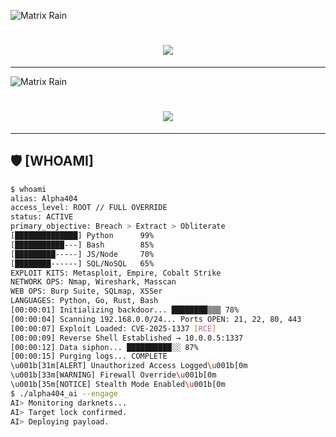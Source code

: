 <!--
██████╗ ██╗███╗   ███╗███████╗██████╗ ██████╗  ██████╗ ██████╗
██╔══██╗██║████╗ ████║██╔════╝██╔══██╗██╔══██╗██╔═══██╗██╔══██╗
██████╔╝██║██╔████╔██║█████╗  ██████╔╝██████╔╝██║   ██║██████╔╝
██╔═══╝ ██║██║╚██╔╝██║██╔══╝  ██╔══██╗██╔═══╝ ██║   ██║██╔═══╝ 
██║     ██║██║ ╚═╝ ██║███████╗██║  ██║██║     ╚██████╔╝██║     
╚═╝     ╚═╝╚═╝     ╚═╝╚══════╝╚═╝  ╚═╝╚═╝      ╚═════╝ ╚═╝     

Hacker Alias: Alpha404 | GitHub: hiterror | Email: Arfinafi69@gmail.com
Facebook: https://www.facebook.com/Arfinafi69 | Telegram: https://t.me/ARFINAFI
-->

![Matrix Rain](https://media.giphy.com/media/3o7TKP9FhGH8wTKq08/giphy.gif)

<h1 align="center">
  <img src="https://readme-typing-svg.herokuapp.com?font=Share+Tech+Mono&size=30&duration=3500&color=FF0000&center=true&vCenter=true&lines=ACCESS+GRANTED;Alpha404;System+Control+Active;Execute+Cyber+Protocol" />
</h1>

---
<!--
██████╗ ██╗███╗   ███╗███████╗██████╗ ██████╗  ██████╗ ██████╗
██╔══██╗██║████╗ ████║██╔════╝██╔══██╗██╔══██╗██╔═══██╗██╔══██╗
██████╔╝██║██╔████╔██║█████╗  ██████╔╝██████╔╝██║   ██║██████╔╝
██╔═══╝ ██║██║╚██╔╝██║██╔══╝  ██╔══██╗██╔═══╝ ██║   ██║██╔═══╝ 
██║     ██║██║ ╚═╝ ██║███████╗██║  ██║██║     ╚██████╔╝██║     
╚═╝     ╚═╝╚═╝     ╚═╝╚══════╝╚═╝  ╚═╝╚═╝      ╚═════╝ ╚═╝     

Hacker Alias: Alpha404 | GitHub: hiterror | Email: Arfinafi69@gmail.com
Facebook: https://www.facebook.com/Arfinafi69 | Telegram: https://t.me/ARFINAFI
-->

![Matrix Rain](https://media.giphy.com/media/3o7TKP9FhGH8wTKq08/giphy.gif)

<h1 align="center">
  <img src="https://readme-typing-svg.herokuapp.com?font=Share+Tech+Mono&size=30&duration=3500&color=FF0000&center=true&vCenter=true&lines=ACCESS+GRANTED;Alpha404;System+Control+Active;Execute+Cyber+Protocol" />
</h1>

---

## 🛡 **[WHOAMI]**
```bash
$ whoami
alias: Alpha404
access_level: ROOT // FULL OVERRIDE
status: ACTIVE
primary_objective: Breach > Extract > Obliterate
[██████████████] Python      99%
[███████████---] Bash        85%
[█████████-----] JS/Node     70%
[████████------] SQL/NoSQL   65%
EXPLOIT KITS: Metasploit, Empire, Cobalt Strike
NETWORK OPS: Nmap, Wireshark, Masscan
WEB OPS: Burp Suite, SQLmap, XSSer
LANGUAGES: Python, Go, Rust, Bash
[00:00:01] Initializing backdoor... ████████▒▒▒ 78%
[00:00:04] Scanning 192.168.0.0/24... Ports OPEN: 21, 22, 80, 443
[00:00:07] Exploit Loaded: CVE-2025-1337 [RCE]
[00:00:09] Reverse Shell Established → 10.0.0.5:1337
[00:00:12] Data siphon... ██████████░░ 87%
[00:00:15] Purging logs... COMPLETE
\u001b[31m[ALERT] Unauthorized Access Logged\u001b[0m
\u001b[33m[WARNING] Firewall Override\u001b[0m
\u001b[35m[NOTICE] Stealth Mode Enabled\u001b[0m
$ ./alpha404_ai --engage
AI> Monitoring darknets...
AI> Target lock confirmed.
AI> Deploying payload.
